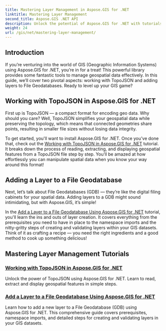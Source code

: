 ```yaml
---
title: Mastering Layer Management in Aspose.GIS for .NET
linktitle: Mastering Layer Management
second_title: Aspose.GIS .NET API
description: Unlock the potential of Aspose.GIS for .NET with tutorials on TopoJSON and File Geodatabases. Simplify your layer management.
weight: 24
url: /gis/net/mastering-layer-management/
---
```

## Introduction

If you’re venturing into the world of GIS (Geographic Information Systems) using Aspose.GIS for .NET, you’re in for a treat! This powerful library provides some fantastic tools to manage geospatial data effectively. In this guide, we’ll cover two pivotal aspects: working with TopoJSON and adding layers to File Geodatabases. Ready to level up your GIS game?

## Working with TopoJSON in Aspose.GIS for .NET

First up is TopoJSON — a compact format for encoding geo data. Why should you care? Well, TopoJSON simplifies your geospatial data while preserving the topology, which means that connected geometries share points, resulting in smaller file sizes without losing data integrity. 

To get started, you'll want to install Aspose.GIS for .NET. Once you’ve done that, check out the [Working with TopoJSON in Aspose.GIS for .NET](./working-with-topojson/) tutorial. It breaks down the process of reading, extracting, and displaying geospatial features from a TopoJSON file step by step. You’ll be amazed at how effortlessly you can manipulate spatial data when you know your way around this format!

## Adding a Layer to a File Geodatabase

Next, let’s talk about File Geodatabases (GDB) — they’re like the digital filing cabinets for your spatial data. Adding layers to a GDB might sound intimidating, but with Aspose.GIS, it’s simple! 

In the [Add a Layer to a File Geodatabase Using Aspose.GIS for .NET](./add-layer-to-file-geo-database/) tutorial, you'll learn the ins and outs of layer creation. It covers everything from the prerequisites you need to have in place to the namespace imports and the nitty-gritty steps of creating and validating layers within your GIS datasets. Think of it as crafting a recipe — you need the right ingredients and a good method to cook up something delicious!

## Mastering Layer Management Tutorials
### [Working with TopoJSON in Aspose.GIS for .NET](./working-with-topojson/)
Unlock the power of TopoJSON using Aspose.GIS for .NET. Learn to read, extract and display geospatial features in simple steps.
### [Add a Layer to a File Geodatabase Using Aspose.GIS for .NET](./add-layer-to-file-geo-database/)
Learn how to add a new layer to a File Geodatabase (GDB) using Aspose.GIS for .NET. This comprehensive guide covers prerequisites, namespace imports, and detailed steps for creating and validating layers in your GIS datasets.